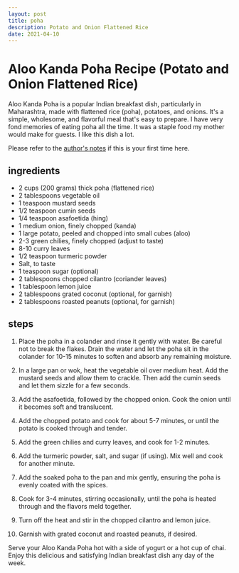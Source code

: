 ```yaml
---
layout: post
title: poha
description: Potato and Onion Flattened Rice
date: 2021-04-10
---
```


# Aloo Kanda Poha Recipe (Potato and Onion Flattened Rice)

Aloo Kanda Poha is a popular Indian breakfast dish, particularly in Maharashtra, made with flattened rice (poha), potatoes, and onions. It's a simple, wholesome, and flavorful meal that's easy to prepare. I have very fond memories of eating poha all the time. It was a staple food my mother would make for guests. I like this dish a lot.

Please refer to the [author's notes](https://nchahare.github.io/blog/2022/cooking/) if this is your first time here.
## ingredients

-   2 cups (200 grams) thick poha (flattened rice)
-   2 tablespoons vegetable oil
-   1 teaspoon mustard seeds
-   1/2 teaspoon cumin seeds
-   1/4 teaspoon asafoetida (hing)
-   1 medium onion, finely chopped (kanda)
-   1 large potato, peeled and chopped into small cubes (aloo)
-   2-3 green chilies, finely chopped (adjust to taste)
-   8-10 curry leaves
-   1/2 teaspoon turmeric powder
-   Salt, to taste
-   1 teaspoon sugar (optional)
-   2 tablespoons chopped cilantro (coriander leaves)
-   1 tablespoon lemon juice
-   2 tablespoons grated coconut (optional, for garnish)
-   2 tablespoons roasted peanuts (optional, for garnish)

## steps

1.  Place the poha in a colander and rinse it gently with water. Be careful not to break the flakes. Drain the water and let the poha sit in the colander for 10-15 minutes to soften and absorb any remaining moisture.
    
2.  In a large pan or wok, heat the vegetable oil over medium heat. Add the mustard seeds and allow them to crackle. Then add the cumin seeds and let them sizzle for a few seconds.
    
3.  Add the asafoetida, followed by the chopped onion. Cook the onion until it becomes soft and translucent.
    
4.  Add the chopped potato and cook for about 5-7 minutes, or until the potato is cooked through and tender.
    
5.  Add the green chilies and curry leaves, and cook for 1-2 minutes.
    
6.  Add the turmeric powder, salt, and sugar (if using). Mix well and cook for another minute.
    
7.  Add the soaked poha to the pan and mix gently, ensuring the poha is evenly coated with the spices.
    
8.  Cook for 3-4 minutes, stirring occasionally, until the poha is heated through and the flavors meld together.
    
9.  Turn off the heat and stir in the chopped cilantro and lemon juice.
    
10.  Garnish with grated coconut and roasted peanuts, if desired.
    

Serve your Aloo Kanda Poha hot with a side of yogurt or a hot cup of chai. Enjoy this delicious and satisfying Indian breakfast dish any day of the week.
